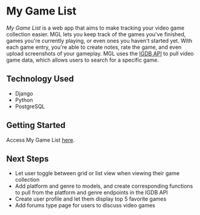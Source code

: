 # My Game List
*My Game List* is a web app that aims to make tracking your video game collection easier. MGL lets you keep track of the games you've finished, games you're currently playing, or even ones you haven't started yet. With each game entry, you're able to create notes, rate the game, and even upload screenshots of your gameplay. MGL uses the [IGDB API](https://api-docs.igdb.com/#getting-started) to pull video game data, which allows users to search for a specific game.

## Technology Used
- Django
- Python
- PostgreSQL

## Getting Started
Access My Game List [here](https://my-game-list-jtnguyen45-7c12e6e9c889.herokuapp.com/).

## Next Steps
- Let user toggle between grid or list view when viewing their game collection
- Add platform and genre to models, and create corresponding functions to pull from the platform and genre endpoints in the IGDB API
- Create user profile and let them display top 5 favorite games
- Add forums type page for users to discuss video games